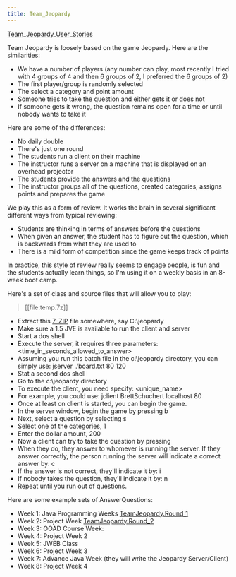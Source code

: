 ```yaml
---
title: Team_Jeopardy
---
```

[Team_Jeopardy_User_Stories](Team_Jeopardy_User_Stories)

Team Jeopardy is loosely based on the game Jeopardy. Here are the similarities:
* We have a number of players (any number can play, most recently I tried with 4 groups of 4 and then 6 groups of 2, I preferred the 6 groups of 2)
* The first player/group is randomly selected
* The select a category and point amount
* Someone tries to take the question and either gets it or does not
* If someone gets it wrong, the question remains open for a time or until nobody wants to take it

Here are some of the differences:
* No daily double
* There's just one round
* The students run a client on their machine
* The instructor runs a server on a machine that is displayed on an overhead projector
* The students provide the answers and the questions
* The instructor groups all of the questions, created categories, assigns points and prepares the game

We play this as a form of review. It works the brain in several significant different ways from typical reviewing:
* Students are thinking in terms of answers before the questions
* When given an answer, the student has to figure out the question, which is backwards from what they are used to
* There is a mild form of competition since the game keeps track of points

In practice, this style of review really seems to engage people, is fun and the students actually learn things, so I'm using it on a weekly basis in an 8-week boot camp.

Here's a set of class and source files that will allow you to play:
> [[file:temp.7z]]
* Extract this [7-ZIP](www.7-zip.org) file somewhere, say C:\jeopardy
* Make sure a 1.5 JVE is available to run the client and server
* Start a dos shell
* Execute the server, it requires three parameters: <name of boardfile> <port to listen on> <time_in_seconds_allowed_to_answer>
* Assuming you run this batch file in the c:\jeopardy directory, you can simply use: jserver ./board.txt 80 120
* Stat a second dos shell
* Go to the c:\jeopardy directory
* To execute the client, you need specify: <unique_name> <machine> <port>
* For example, you could use: jclient BrettSchuchert localhost 80
* Once at least on client is started, you can begin the game.
* In the server window, begin the game by pressing b<enter>
* Next, select a question by selecting s<enter>
* Select one of the categories, 1<enter>
* Enter the dollar amount, 200<enter>
* Now a client can try to take the question by pressing <enter>
* When they do, they answer to whomever is running the server. If they answer correctly, the person running the server will indicate a correct answer by: c<enter>
* If the answer is not correct, they'll indicate it by: i<enter>
* If nobody takes the question, they'll indicate it by: n<enter>
* Repeat until you run out of questions.

Here are some example sets of AnswerQuestions:
* Week 1: Java Programming Weeks [TeamJeopardy.Round_1](TeamJeopardy.Round_1)
* Week 2: Project Week [TeamJeopardy.Round_2](TeamJeopardy.Round_2)
* Week 3: OOAD Course Week:
* Week 4: Project Week 2
* Week 5: JWEB Class
* Week 6: Project Week 3
* Week 7: Advance Java Week (they will write the Jeopardy Server/Client)
* Week 8: Project Week 4
